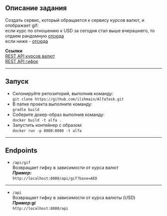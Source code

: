 ## Описание задания
Создать сервис, который обращается к сервису курсов валют, и отображает gif:  
если курс по отношению к USD за сегодня стал выше вчерашнего, то отдаем рандомную [отсюда](https://giphy.com/search/rich)   
если ниже - [отсюда](https://giphy.com/search/broke)   

**Ссылки**  
[REST API курсов валют](https://docs.openexchangerates.org/)   
[REST API гифок](https://developers.giphy.com/docs/api#quick-start-guide)
***
## Запуск
- Склонируйте репозиторий, выполнив команду:   
`git clone https://github.com/ilshmain/AlfaTask.git`   
- В папке проекта выполните команду:     
`gradle build`   
- Соберите докер-образ выполнив команду:    
`docker build -t alfa .`   
- Запустить контейнер с образом:   
`docker run -p 8080:8080 -t alfa`   
***
## Endpoints
- `/api/gif`  
Возвращает гифку в зависимости от курса валют  
**_Пример:_**   
`http://localhost:8080/api/gif?base=AED`
------
- `/api`  
Возвращает гифку в зависимости от курса валюты (USD)    
**_Пример:gi_**   
`http://localhost:8080/api`
